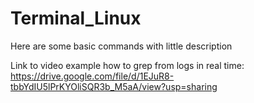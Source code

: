 # Terminal_Linux
Here are some basic commands with little description

Link to video example how to grep from logs in real time:
https://drive.google.com/file/d/1EJuR8-tbbYdIU5lPrKYOliSQR3b_M5aA/view?usp=sharing
